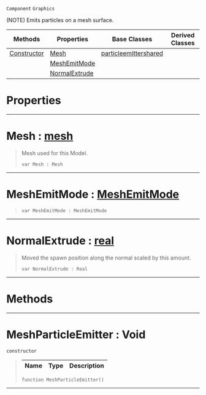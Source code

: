  `Component` `Graphics`



(NOTE) Emits particles on a mesh surface.

|Methods|Properties|Base Classes|Derived Classes|
|---|---|---|---|
|[ Constructor](https://plasmaengine.github.io/PlasmaDocs/Plasma1/C++/code_reference/class_reference/meshparticleemitter.markdown#meshparticleemitter-void)|[ Mesh](https://plasmaengine.github.io/PlasmaDocs/Plasma1/C++/code_reference/class_reference/meshparticleemitter.markdown#mesh-plasma-engine-documen)|[particleemittershared](https://plasmaengine.github.io/PlasmaDocs/Plasma1/C++/code_reference/class_reference/particleemittershared.markdown)| |
| |[ MeshEmitMode](https://plasmaengine.github.io/PlasmaDocs/Plasma1/C++/code_reference/class_reference/meshparticleemitter.markdown#meshemitmode-plasma-engine)| | |
| |[ NormalExtrude](https://plasmaengine.github.io/PlasmaDocs/Plasma1/C++/code_reference/class_reference/meshparticleemitter.markdown#normalextrude-plasma-engin)| | |


 #  Properties


---  
 #  Mesh : [mesh](https://plasmaengine.github.io/PlasmaDocs/Plasma1/C++/code_reference/class_reference/mesh.markdown)

> Mesh used for this Model.
> ``` lang=cpp, name=Lightning
> var Mesh : Mesh


---  
 #  MeshEmitMode : [MeshEmitMode](https://plasmaengine.github.io/PlasmaDocs/Plasma1/C++/code_reference/enum_reference.markdown#meshemitmode)

> 
> ``` lang=cpp, name=Lightning
> var MeshEmitMode : MeshEmitMode


---  
 #  NormalExtrude : [real](https://plasmaengine.github.io/PlasmaDocs/Plasma1/C++/code_reference/lightning_base_types/real.markdown)

> Moved the spawn position along the normal scaled by this amount.
> ``` lang=cpp, name=Lightning
> var NormalExtrude : Real


---  
 #  Methods


---  
 #  MeshParticleEmitter : Void

 `constructor`

> 
> |Name|Type|Description|
> |---|---|---|
> ``` lang=cpp, name=Lightning
> function MeshParticleEmitter()
> ``` 


---  
 

 